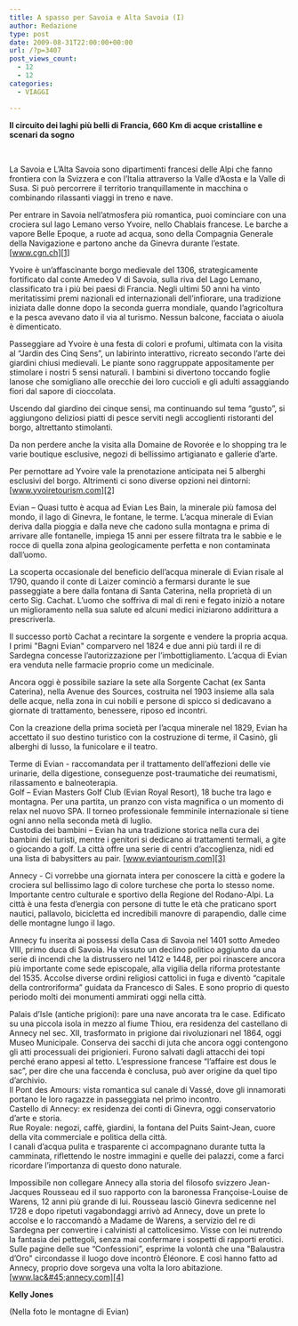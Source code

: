 ```yaml
---
title: A spasso per Savoia e Alta Savoia (I)
author: Redazione
type: post
date: 2009-08-31T22:00:00+00:00
url: /?p=3407
post_views_count:
  - 12
  - 12
categories:
  - VIAGGI

---
```

**Il circuito dei laghi pi&ugrave; belli di Francia, 660 Km di acque cristalline e scenari da sogno** 

&nbsp;

La Savoia e L&rsquo;Alta Savoia sono dipartimenti francesi delle Alpi che fanno frontiera con la Svizzera e con l&rsquo;Italia attraverso la Valle d&rsquo;Aosta e la Valle di Susa. Si pu&ograve; percorrere il territorio tranquillamente in macchina o combinando rilassanti viaggi in treno e nave.

Per entrare in Savoia nell&rsquo;atmosfera pi&ugrave; romantica, puoi cominciare con una crociera sul lago Lemano verso Yvoire, nello Chablais francese. Le barche a vapore Belle Epoque, a ruote ad acqua, sono della Compagnia Generale della Navigazione e partono anche da Ginevra durante l&rsquo;estate. [www.cgn.ch][1]

Yvoire &egrave; un&rsquo;affascinante borgo medievale del 1306, strategicamente fortificato dal conte Amedeo V di Savoia, sulla riva del Lago Lemano, classificato tra i pi&ugrave; bei paesi di Francia. Negli ultimi 50 anni ha vinto meritatissimi premi nazionali ed internazionali dell&rsquo;infiorare, una tradizione iniziata dalle donne dopo la seconda guerra mondiale, quando l&rsquo;agricoltura e la pesca avevano dato il via al turismo. Nessun balcone, facciata o aiuola &egrave; dimenticato.

Passeggiare ad Yvoire &egrave; una festa di colori e profumi, ultimata con la visita al &ldquo;Jardin des Cinq Sens&rdquo;, un labirinto interattivo, ricreato secondo l&rsquo;arte dei giardini chiusi medievali. Le piante sono raggruppate appositamente per stimolare i nostri 5 sensi naturali. I bambini si divertono toccando foglie lanose che somigliano alle orecchie dei loro cuccioli e gli adulti assaggiando fiori dal sapore di cioccolata.

Uscendo dal giardino dei cinque sensi, ma continuando sul tema &ldquo;gusto&rdquo;, si aggiungono deliziosi piatti di pesce serviti negli accoglienti ristoranti del borgo, altrettanto stimolanti.

Da non perdere anche la visita alla Domaine de Rovor&eacute;e e lo shopping tra le varie boutique esclusive, negozi di bellissimo artigianato e gallerie d&rsquo;arte.

Per pernottare ad Yvoire vale la prenotazione anticipata nei 5 alberghi esclusivi del borgo. Altrimenti ci sono diverse opzioni nei dintorni: [www.yvoiretourism.com][2]

Evian &ndash; Quasi tutto &egrave; acqua ad Evian Les Bain, la minerale pi&ugrave; famosa del mondo, il lago di Ginevra, le fontane, le terme. L&rsquo;acqua minerale di Evian deriva dalla pioggia e dalla neve che cadono sulla montagna e prima di arrivare alle fontanelle, impiega 15 anni per essere filtrata tra le sabbie e le rocce di quella zona alpina geologicamente perfetta e non contaminata dall&rsquo;uomo.

La scoperta occasionale del beneficio dell&rsquo;acqua minerale di Evian risale al 1790, quando il conte di Laizer cominci&ograve; a fermarsi durante le sue passeggiate a bere dalla fontana di Santa Caterina, nella propriet&agrave; di un certo Sig. Cachat. L&rsquo;uomo che soffriva di mal di reni e fegato inizi&ograve; a notare un miglioramento nella sua salute ed alcuni medici iniziarono addirittura a prescriverla.

Il successo port&ograve; Cachat a recintare la sorgente e vendere la propria acqua. I primi "Bagni Evian" comparvero nel 1824 e due anni pi&ugrave; tardi il re di Sardegna concesse l&#8217;autorizzazione per l&#8217;imbottigliamento. L&rsquo;acqua di Evian era venduta nelle farmacie proprio come un medicinale.

Ancora oggi &egrave; possibile saziare la sete alla Sorgente Cachat (ex Santa Caterina), nella Avenue des Sources, costruita nel 1903 insieme alla sala delle acque, nella zona in cui nobili e persone di spicco si dedicavano a giornate di trattamento, benessere, riposo ed incontri.

Con la creazione della prima societ&agrave; per l&#8217;acqua minerale nel 1829, Evian ha accettato il suo destino turistico con la costruzione di terme, il Casin&ograve;, gli alberghi di lusso, la funicolare e il teatro.

Terme di Evian &#45; raccomandata per il trattamento dell&rsquo;affezioni delle vie urinarie, della digestione, conseguenze post&#45;traumatiche dei reumatismi, rilassamento e balneoterapia.  
Golf &ndash; Evian Masters Golf Club (Evian Royal Resort), 18 buche tra lago e montagna. Per una partita, un pranzo con vista magnifica o un momento di relax nel nuovo SPA. Il torneo professionale femminile internazionale si tiene ogni anno nella seconda met&agrave; di luglio.  
Custodia dei bambini &ndash; Evian ha una tradizione storica nella cura dei bambini dei turisti, mentre i genitori si dedicano ai trattamenti termali, a gite o giocando a golf. La citt&agrave; offre una serie di centri d&rsquo;accoglienza, nidi ed una lista di babysitters au pair. [www.eviantourism.com][3]

Annecy &#45; Ci vorrebbe una giornata intera per conoscere la citt&agrave; e godere la crociera sul bellissimo lago di colore turchese che porta lo stesso nome. Importante centro culturale e sportivo della Regione del Rodano&#45;Alpi. La citt&agrave; &egrave; una festa d&#8217;energia con persone di tutte le et&agrave; che praticano sport nautici, pallavolo, bicicletta ed incredibili manovre di parapendio, dalle cime delle montagne lungo il lago.

Annecy fu inserita ai possessi della Casa di Savoia nel 1401 sotto Amedeo VIII, primo duca di Savoia. Ha vissuto un declino politico aggiunto da una serie di incendi che la distrussero nel 1412 e 1448, per poi rinascere ancora pi&ugrave; importante come sede episcopale, alla vigilia della riforma protestante del 1535. Accolse diverse ordini religiosi cattolici in fuga e divent&ograve; &ldquo;capitale della controriforma&rdquo; guidata da Francesco di Sales. E sono proprio di questo periodo molti dei monumenti ammirati oggi nella citt&agrave;.

Palais d&rsquo;Isle (antiche prigioni): pare una nave ancorata tra le case. Edificato su una piccola isola in mezzo al fiume Thiou, era residenza del castellano di Annecy nel sec. XII, trasformato in prigione dai rivoluzionari nel 1864, oggi Museo Municipale. Conserva dei sacchi di juta che ancora oggi contengono gli atti processuali dei prigionieri. Furono salvati dagli attacchi dei topi perch&eacute; erano appesi al tetto. L&rsquo;espressione francese &ldquo;l&rsquo;affaire est dous le sac&rdquo;, per dire che una faccenda &egrave; conclusa, pu&ograve; aver origine da quel tipo d&rsquo;archivio.  
Il Pont des Amours: vista romantica sul canale di Vass&eacute;, dove gli innamorati portano le loro ragazze in passeggiata nel primo incontro.  
Castello di Annecy: ex residenza dei conti di Ginevra, oggi conservatorio d&rsquo;arte e storia.  
Rue Royale: negozi, caff&egrave;, giardini, la fontana del Puits Saint&#45;Jean, cuore della vita commerciale e politica della citt&agrave;.  
I canali d&rsquo;acqua pulita e trasparente ci accompagnano durante tutta la camminata, riflettendo le nostre immagini e quelle dei palazzi, come a farci ricordare l&rsquo;importanza di questo dono naturale.

Impossibile non collegare Annecy alla storia del filosofo svizzero Jean&#45;Jacques Rousseau ed il suo rapporto con la baronessa Fran&ccedil;oise&#45;Louise de Warens, 12 anni pi&ugrave; grande di lui. Rousseau lasci&ograve; Ginevra sedicenne nel 1728 e dopo ripetuti vagabondaggi arriv&ograve; ad Annecy, dove un prete lo accolse e lo raccomand&ograve; a Madame de Warens, a servizio del re di Sardegna per convertire i calvinisti al cattolicesimo. Visse con lei nutrendo la fantasia dei pettegoli, senza mai confermare i sospetti di rapporti erotici. Sulle pagine delle sue &ldquo;Confessioni&rdquo;, esprime la volont&agrave; che una "Balaustra d&#8217;Oro" circondasse il luogo dove incontr&ograve; &Eacute;l&eacute;onore. E cos&igrave; hanno fatto ad Annecy, proprio dove sorgeva una volta la loro abitazione. [www.lac&#45;annecy.com][4]

**Kelly Jones**

(Nella foto le montagne di Evian)  
&nbsp;

 [1]: https://www.cgn.ch
 [2]: https://www.yvoiretourism.com
 [3]: https://www.eviantourism.com
 [4]: https://www.lac&#45;annecy.com